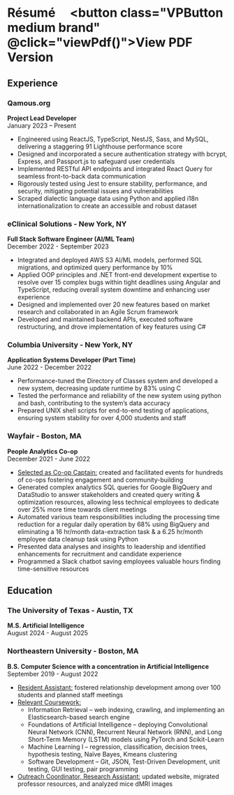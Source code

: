# Résumé &nbsp; &nbsp; <button class="VPButton medium brand" @click="viewPdf()">View PDF Version</button>

## Experience

### Qamous.org
**Project Lead Developer**  
January 2023 – Present  
- Engineered using ReactJS, TypeScript, NestJS, Sass, and MySQL, delivering a staggering 91 Lighthouse performance score
- Designed and incorporated a secure authentication strategy with bcrypt, Express, and Passport.js to safeguard user credentials
- Implemented RESTful API endpoints and integrated React Query for seamless front-to-back data communication
- Rigorously tested using Jest to ensure stability, performance, and security, mitigating potential issues and vulnerabilities
- Scraped dialectic language data using Python and applied i18n internationalization to create an accessible and robust dataset

### eClinical Solutions - New York, NY
**Full Stack Software Engineer (AI/ML Team)**  
December 2022 - September 2023  
- Integrated and deployed AWS S3 AI/ML models, performed SQL migrations, and optimized query performance by 10%
- Applied OOP principles and .NET front-end development expertise to resolve over 15 complex bugs within tight deadlines using Angular and TypeScript, reducing overall system downtime and enhancing user experience
- Designed and implemented over 20 new features based on market research and collaborated in an Agile Scrum framework
- Developed and maintained backend APIs, executed software restructuring, and drove implementation of key features using C#

### Columbia University - New York, NY
**Application Systems Developer (Part Time)**  
June 2022 - December 2022  
- Performance-tuned the Directory of Classes system and developed a new system, decreasing update runtime by 83% using C
- Tested the performance and reliability of the new system using python and bash, contributing to the system’s data accuracy
- Prepared UNIX shell scripts for end-to-end testing of applications, ensuring system stability for over 4,000 students and staff

### Wayfair - Boston, MA
**People Analytics Co-op**  
December 2021 - June 2022  
- <u>Selected as Co-op Captain:</u> created and facilitated events for hundreds of co-ops fostering engagement and community-building
- Generated complex analytics SQL queries for Google BigQuery and DataStudio to answer stakeholders and created query writing & optimization resources, allowing less technical employees to dedicate over 25% more time towards client meetings
- Automated various team responsibilities including the processing time reduction for a regular daily operation by 68% using BigQuery and eliminating a 16 hr/month data-extraction task & a 6.25 hr/month employee data cleanup task using Python
- Presented data analyses and insights to leadership and identified enhancements for recruitment and candidate experience
- Programmed a Slack chatbot saving employees valuable hours finding time-sensitive resources

## Education
### The University of Texas - Austin, TX
**M.S. Artificial Intelligence**
<br />
August 2024 - August 2025

### Northeastern University - Boston, MA
**B.S. Computer Science with a concentration in Artificial Intelligence**
<br />
September 2019 - August 2022
- <u>Resident Assistant:</u> fostered relationship development among over 100 students and planned staff meetings
- <u>Relevant Coursework:</u> 
  - Information Retrieval – web indexing, crawling, and implementing an Elasticsearch-based search engine
  - Foundations of Artificial Intelligence – deploying Convolutional Neural Network (CNN), Recurrent Neural Network (RNN), and Long Short-Term Memory (LSTM) models using PyTorch and Scikit-Learn
  - Machine Learning I – regression, classification, decision trees, hypothesis testing, Naïve Bayes, Kmeans clustering
  - Software Development – Git, JSON, Test-Driven Development, unit testing, GUI testing, pair programming
- <u>Outreach Coordinator, Research Assistant:</u> updated website, migrated professor resources, and analyzed mice dMRI images

<script>
export default {
  methods: {
    viewPdf() {
      window.location.href = "Anthony_Resume.pdf";
    }
  }
}
</script>